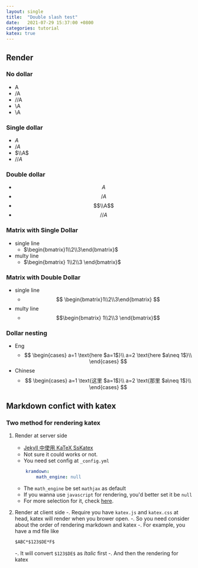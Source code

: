 ```yaml
---
layout: single
title:  "Double slash test"
date:   2021-07-29 15:37:00 +0800
categories: tutorial
katex: true
---
```


## Render

### No dollar

- A
- /A
- //A
- \A
- \\A

### Single dollar

- $A$
- $/A$
- $\\A$
- $//A$

### Double dollar

- $$A$$
- $$/A$$
- $$\\A$$
- $$//A$$

### Matrix with Single Dollar

- single line
  - $\begin{bmatrix}1\\2\\3\end{bmatrix}$
- multy line
  - $\begin{bmatrix}
        1\\2\\3
        \end{bmatrix}$

### Matrix with Double Dollar

- single line
  - $$
    \begin{bmatrix}1\\2\\3\end{bmatrix}
    $$
- multy line
  - $$\begin{bmatrix}
        1\\2\\3
        \end{bmatrix}$$

### Dollar nesting

- Eng
  - $$
      \begin{cases}
          a=1 \text{here $a=1$}\\
          a=2 \text{here $a\neq 1$}\\
      \end{cases}
    $$
- Chinese
  - $$
      \begin{cases}
          a=1 \text{这里 $a=1$}\\
          a=2 \text{那里 $a\neq 1$}\\
      \end{cases}
    $$

## Markdown confict with katex

### Two method for rendering katex

1. Render at server side
   - [Jekyll 中使用 KaTeX SsKatex](https://frankindev.com/2017/02/08/using-katex-in-jekyll/)
   - Not sure it could works or not.
   - You need set config at `_config.yml`

    ```yaml
        kramdown:
            math_engine: null
    ```

   - The `math_engine` be set `mathjax` as default
   - If you wanna use `javascript` for rendering, you'd better set it be `null`
   - For more selection for it, check [here](https://kramdown.gettalong.org/options.html#option-math-engine).
2. Render at client side
   -. Require you have `katex.js` and `katex.css` at head, katex will render when you brower open.
   -. So you need consider about the order of rendering markdown and katex
   -. For example, you have a md file like

    ```markdown
    $ABC*$123$DE*F$
    ```

   -. It will convert `$123$DE$` as *Italic* first
   -. And then the rendering for katex
